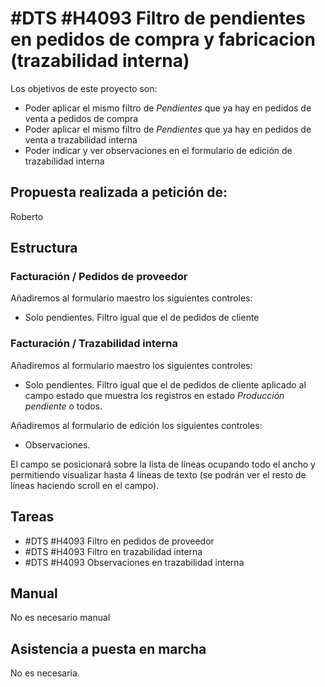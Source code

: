 # #DTS #H4093 Filtro de pendientes en pedidos de compra y fabricacion (trazabilidad interna)

Los objetivos de este proyecto son:
+ Poder aplicar el mismo filtro de _Pendientes_ que ya hay en pedidos de venta a pedidos de compra
+ Poder aplicar el mismo filtro de _Pendientes_ que ya hay en pedidos de venta a trazabilidad interna
+ Poder indicar y ver observaciones en el formulario de edición de trazabilidad interna

## Propuesta realizada a petición de:
Roberto

## Estructura

### Facturación / Pedidos de proveedor
Añadiremos al formulario maestro los siguientes controles:
+ Solo pendientes. Filtro igual que el de pedidos de cliente

### Facturación / Trazabilidad interna
Añadiremos al formulario maestro los siguientes controles:
+ Solo pendientes. Filtro igual que el de pedidos de cliente aplicado al campo estado que muestra los registros en estado _Producción pendiente_ o todos.

Añadiremos al formulario de edición los siguientes controles:
+ Observaciones.

El campo se posicionará sobre la lista de líneas ocupando todo el ancho y permitiendo visualizar hasta 4 líneas de texto (se podrán ver el resto de líneas haciendo scroll en el campo).


## Tareas
+ #DTS #H4093 Filtro en pedidos de proveedor
+ #DTS #H4093 Filtro en trazabilidad interna
+ #DTS #H4093 Observaciones en trazabilidad interna

## Manual
No es necesario manual

## Asistencia a puesta en marcha
No es necesaria.

